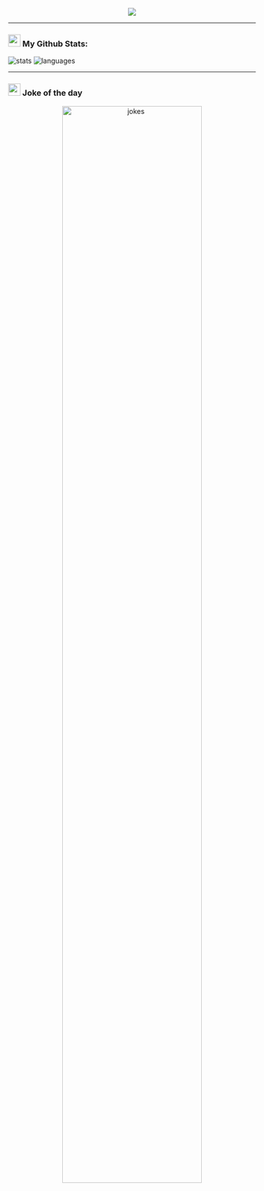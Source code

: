 <!-- Hello: https://github.com/denvercoder1/readme-typing-svg -->
<p align="center">
  <img src="https://readme-typing-svg.herokuapp.com?size=28&lines=Hi%2C%20I%27m%20Vicky%20Nguyen%20👋">
</p>

---
<!-- Stats: https://github.com/anuraghazra/github-readme-stats -->
### <img src='https://media1.giphy.com/media/du3J3cXyzhj75IOgvA/giphy.gif?cid=ecf05e47x2g034i9pzwtzzsd3xgg2w9nr94t4tflbbgo3008&rid=giphy.gif' width='25px'> My Github Stats:

<img alt="stats" src="https://github-readme-stats.vercel.app/api?username=iamvickynguyen&count_private=true&show_icons=true&theme=default">
<img alt="languages" src="https://github-readme-stats.vercel.app/api/top-langs/?username=iamvickynguyen&langs_count=10&theme=default&layout=compact">

---
<!-- Jokes: https://github.com/ABSphreak/readme-jokes -->
### <img src="https://github.com/TheDudeThatCode/TheDudeThatCode/blob/master/Assets/happy.gif" width=25px> Joke of the day

<p align="center">
  <img alt="jokes" width=75% src="https://readme-jokes.vercel.app/api?theme=algolia" />
</p>
